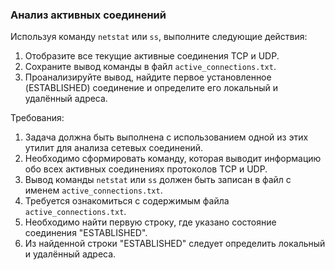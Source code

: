 
### Анализ активных соединений

Используя команду `netstat` или `ss`, выполните следующие действия:

1. Отобразите все текущие активные соединения TCP и UDP.
2. Сохраните вывод команды в файл `active_connections.txt`.
3. Проанализируйте вывод, найдите первое установленное (ESTABLISHED) соединение и определите его локальный и удалённый адреса.

Требования:
1. Задача должна быть выполнена с использованием одной из этих утилит для анализа сетевых соединений.
2. Необходимо сформировать команду, которая выводит информацию обо всех активных соединениях протоколов TCP и UDP.
3. Вывод команды `netstat` или `ss` должен быть записан в файл с именем `active_connections.txt`.
4. Требуется ознакомиться с содержимым файла `active_connections.txt`.
5. Необходимо найти первую строку, где указано состояние соединения "ESTABLISHED".
6. Из найденной строки "ESTABLISHED" следует определить локальный и удалённый адреса.